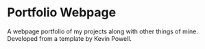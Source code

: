 # Portfolio Webpage
A webpage portfolio of my projects along with other things of mine. <br>
Developed from a template by Kevin Powell.
